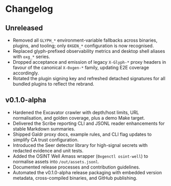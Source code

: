 # Changelog

## Unreleased

- Removed all `GLYPH_*` environment-variable fallbacks across binaries, plugins, and tooling; only `0XGEN_*` configuration is now recognised.
- Replaced glyph-prefixed observability metrics and desktop shell aliases with `oxg_*` series.
- Dropped acceptance and emission of legacy `X-Glyph-*` proxy headers in favour of the canonical `X-0xgen-*` family, updating E2E coverage accordingly.
- Rotated the plugin signing key and refreshed detached signatures for all bundled plugins to reflect the rebrand.

## v0.1.0-alpha

- Hardened the Excavator crawler with depth/host limits, URL normalisation, and golden coverage, plus a demo Make target.
- Delivered the Scribe reporting CLI and JSONL reader enhancements for stable Markdown summaries.
- Shipped Galdr proxy docs, example rules, and CLI flag updates to simplify CA trust configuration.
- Introduced the Seer detector library for high-signal secrets with redacted evidence and unit tests.
- Added the OSINT Well Amass wrapper (`0xgenctl osint-well`) to normalise assets into `/out/assets.jsonl`.
- Documented release processes and contribution guidelines.
- Automated the v0.1.0-alpha release packaging with embedded version metadata, cross-compiled binaries, and GitHub publishing.
